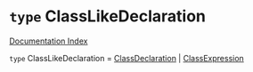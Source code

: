 # `type` ClassLikeDeclaration

[Documentation Index](../README.md)

`type` ClassLikeDeclaration = [ClassDeclaration](../private.interface.ClassDeclaration/README.md) | [ClassExpression](../private.interface.ClassExpression/README.md)